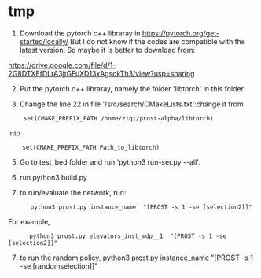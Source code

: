 # tmp
1. Download the pytorch c++ libraray in 
       https://pytorch.org/get-started/locally/
But I do not know if the codes are compatible with the latest version. So maybe it is better to download from:

https://drive.google.com/file/d/1-2G8DTXEfDLrA3jtGFuXD13xAgsokTh3/view?usp=sharing

2. Put the pytorch c++ libraray, namely the folder 'libtorch' in this folder.
3. Change the line 22 in file '/src/search/CMakeLists.txt':change it from 

        set(CMAKE_PREFIX_PATH /home/ziqi/prost-alpha/libtorch)
into 

        set(CMAKE_PREFIX_PATH Path_to_libtorch)
5. Go to test_bed folder and run 'python3 run-ser.py --all'.
6. run python3 build.py 
7. to run/evaluate the network, run:
 
          python3 prost.py instance_name  "[PROST -s 1 -se [selection2]]"
For example,

          python3 prost.py elevators_inst_mdp__1  "[PROST -s 1 -se [selection2]]"
7. to run the random policy,
          python3 prost.py instance_name  "[PROST -s 1 -se [randomselection]]"
